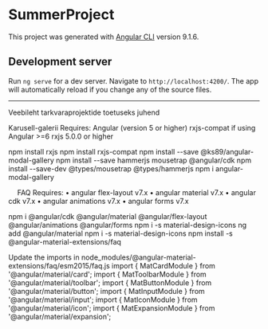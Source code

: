 # SummerProject

This project was generated with [Angular CLI](https://github.com/angular/angular-cli) version 9.1.6.

## Development server

Run `ng serve` for a dev server. Navigate to `http://localhost:4200/`. The app will automatically reload if you change any of the source files.

----------------------------------------------------------------------------------------------------------------
Veebileht tarkvaraprojektide toetuseks juhend

Karusell-galerii
Requires:
Angular (version 5 or higher)
rxjs-compat if using Angular >=6
rxjs 5.0.0 or higher

npm install rxjs
npm install rxjs-compat
npm install --save @ks89/angular-modal-gallery
npm install --save hammerjs mousetrap @angular/cdk
npm install --save-dev @types/mousetrap @types/hammerjs
npm i angular-modal-gallery

 
FAQ
Requires:
•	angular flex-layout v7.x
•	angular material v7.x
•	angular cdk v7.x
•	angular animations v7.x
•	angular forms v7.x

npm i @angular/cdk @angular/material @angular/flex-layout @angular/animations @angular/forms
npm i -s material-design-icons
ng add @angular/material
npm i -s material-design-icons
npm install -s @angular-material-extensions/faq

Update the imports in node_modules/@angular-material-extensions/faq/esm2015/faq.js
import { MatCardModule } from '@angular/material/card';
import { MatToolbarModule } from '@angular/material/toolbar';
import { MatButtonModule } from '@angular/material/button';
import { MatInputModule } from '@angular/material/input';
import { MatIconModule } from '@angular/material/icon';
import { MatExpansionModule } from '@angular/material/expansion';
